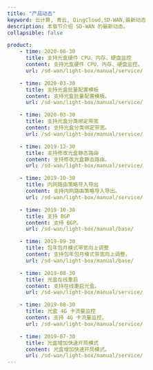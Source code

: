 ```yaml
---
title: "产品动态"
keyword: 云计算, 青云, QingCloud,SD-WAN,最新动态
description: 本章节介绍 SD-WAN 的最新动态。
collapsible: false

product:
    - time: 2020-06-30
      title: 支持光盒硬件 CPU、内存、硬盘监控
      content: 支持光盒硬件 CPU、内存、硬盘监控。
      url: /sd-wan/light-box/manual/service/

    - time: 2020-03-30
      title: 支持光盒批量配置模板
      content: 支持光盒批量配置模板。
      url: /sd-wan/light-box/manual/service/

    - time: 2020-03-30
      title: 支持光盒分类绑定带宽
      content: 支持光盒分类绑定带宽。
      url: /sd-wan/light-box/manual/service/

    - time: 2019-12-30
      title: 支持修改光盒静态路由
      content: 支持修改光盒静态路由。
      url: /sd-wan/light-box/manual/service/

    - time: 2019-10-30
      title: 内网路由策略导入导出
      content: 支持内网路由策略导入导出。
      url: /sd-wan/light-box/manual/service/

    - time: 2019-10-30
      title: 支持 BGP
      content: 支持 BGP。
      url: /sd-wan/light-box/manual/base/

    - time: 2019-09-30
      title: 包年包月模式带宽向上调整
      content: 支持包年包月模式带宽向上调整。
      url: /sd-wan/light-box/manual/base/

    - time: 2019-08-30
      title: 光盒在线重启
      content: 支持在线重启光盒。
      url: /sd-wan/light-box/manual/service/

    - time: 2019-08-30
      title: 光盒 4G 卡流量监控
      content: 支持 4G 卡流量监控。
      url: /sd-wan/light-box/manual/service/

    - time: 2019-07-30
      title: 光盒增加快速开局模式
      content: 光盒增加快速开局模式。
      url: /sd-wan/light-box/manual/service/
---
```


<!-- 设置上述参数可生成产品动态页  -->

